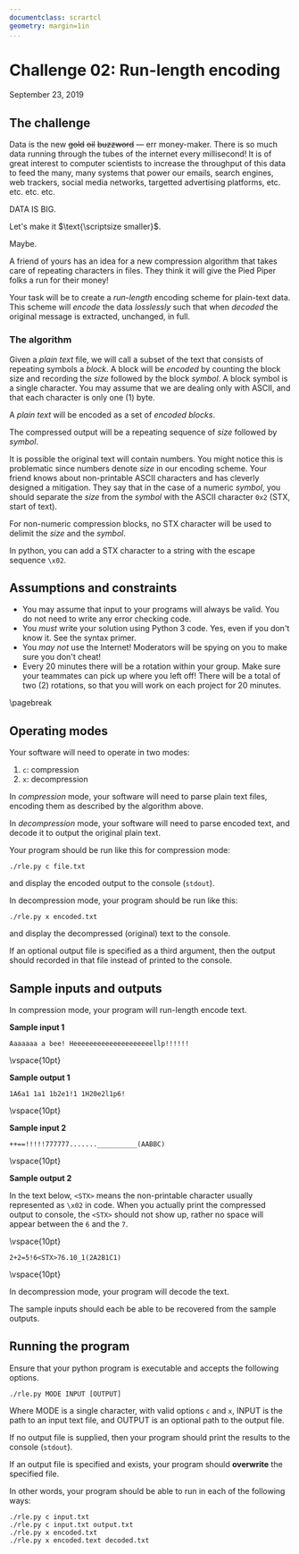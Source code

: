 ```yaml
---
documentclass: scrartcl
geometry: margin=1in
...
```


# Challenge 02: Run-length encoding

September 23, 2019

## The challenge

Data is the new ~~gold~~ ~~oil~~ ~~buzzword~~ &mdash; err money-maker.
There is so much data running through the tubes of the internet every
millisecond! It is of great interest to computer scientists to increase
the throughput of this data to feed the many, many systems that power our
emails, search engines, web trackers, social media networks, targetted
advertising platforms, etc. etc. etc. etc.

DATA IS BIG.

Let's make it $\text{\scriptsize smaller}$.

Maybe.

A friend of yours has an idea for a new compression algorithm that takes
care of repeating characters in files. They think it will give the Pied
Piper folks a run for their money!

Your task will be to create a _run-length_ encoding scheme for
plain-text data. This scheme will _encode_ the data _losslessly_
such that when _decoded_ the original message is extracted, unchanged,
in full.

### The algorithm

Given a _plain text_ file, we will call a subset of the text that
consists of repeating symbols a _block_. A block will be _encoded_ by
counting the block size and recording the _size_ followed by the block
_symbol_. A block symbol is a single character. You may assume that we
are dealing only with ASCII, and that each character is only one (1)
byte.

A _plain text_ will be encoded as a set of _encoded blocks_.

The compressed output will be a repeating sequence of _size_ followed by
_symbol_.

It is possible the original text will contain numbers. You might notice
this is problematic since numbers denote _size_ in our encoding
scheme. Your friend knows about non-printable ASCII characters and has
cleverly designed a mitigation. They say that in the case of a numeric
_symbol_, you should separate the _size_ from the _symbol_ with the
ASCII character `0x2` (STX, start of text).

For non-numeric compression blocks, no STX character will be used to
delimit the _size_ and the _symbol_.

In python, you can add a STX character to a string with the escape
sequence `\x02`.

## Assumptions and constraints

 - You may assume that input to your programs will always be valid.
   You do not need to write any error checking code.
 - You *must* write your solution using Python 3 code.
   Yes, even if you don't know it. See the syntax primer.
 - You *may not* use the Internet! Moderators will be spying on you to
   make sure you don't cheat!
 - Every 20 minutes there will be a rotation within your group. Make
   sure your teammates can pick up where you left off! There will be a
   total of two (2) rotations, so that you will work on each project for
   20 minutes.

\pagebreak

## Operating modes

Your software will need to operate in two modes:

 1. `c`: compression
 2. `x`: decompression

In _compression_ mode, your software will need to parse plain text
files, encoding them as described by the algorithm above.

In _decompression_ mode, your software will need to parse encoded
text, and decode it to output the original plain text.

Your program should be run like this for compression mode:

```
./rle.py c file.txt
```

and display the encoded output to the console (`stdout`).

In decompression mode, your program should be run like this:

```
./rle.py x encoded.txt
```

and display the decompressed (original) text to the console.

If an optional output file is specified as a third argument, then the
output should recorded in that file instead of printed to the console.


## Sample inputs and outputs

In compression mode, your program will run-length encode text.

**Sample input 1**

```
Aaaaaaa a bee! Heeeeeeeeeeeeeeeeeeeellp!!!!!!
```
\vspace{10pt}

**Sample output 1**

```
1A6a1 1a1 1b2e1!1 1H20e2l1p6!
```
\vspace{10pt}

**Sample input 2**

```
++==!!!!!777777.......__________(AABBC)
```
\vspace{10pt}

**Sample output 2**

In the text below, `<STX>` means the non-printable character usually
represented as `\x02` in code. When you actually print the
compressed output to console, the `<STX>` should not show up, rather
no space will appear between the `6` and the `7`.

\vspace{10pt}

```
2+2=5!6<STX>76.10_1(2A2B1C1)
```

\vspace{10pt}

In decompression mode, your program will decode the text.

The sample inputs should each be able to be recovered from the sample
outputs.

## Running the program

Ensure that your python program is executable and accepts the following
options.

```
./rle.py MODE INPUT [OUTPUT]
```

Where MODE is a single character, with valid options `c` and `x`, INPUT
is the path to an input text file, and OUTPUT is an optional path to the
output file.

If no output file is supplied, then your program should print
the results to the console (`stdout`).

If an output file is specified and exists, your program should
**overwrite** the specified file.

In other words, your program should be able to run in each of the
following ways:

```
./rle.py c input.txt
./rle.py c input.txt output.txt
./rle.py x encoded.txt
./rle.py x encoded.text decoded.txt
```
